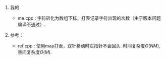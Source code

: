 1. 我的
    - me.cpp : 字符转化为数组下标，打表记录字符出现的次数（由于版本问题编译不通过）.
    
2. 参考：
    - ref.cpp : 使用map打表，双针移动时右指针不会回头. 时间复杂度$O(NM)$,空间复杂度$O(M)$.

